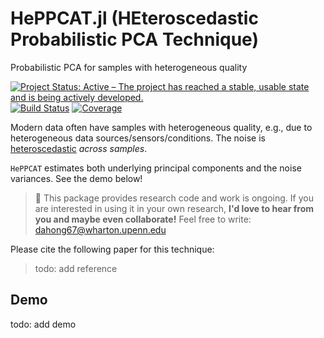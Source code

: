 # HePPCAT.jl (HEteroscedastic Probabilistic PCA Technique)

Probabilistic PCA for samples with heterogeneous quality

[![Project Status: Active – The project has reached a stable, usable state and is being actively developed.](https://www.repostatus.org/badges/latest/active.svg)](https://www.repostatus.org/#active)
[![Build Status](https://github.com/dahong67/HeteroscedasticPPCA.jl/workflows/CI/badge.svg)](https://github.com/dahong67/HeteroscedasticPPCA.jl/actions)
[![Coverage](https://codecov.io/gh/dahong67/HeteroscedasticPPCA.jl/branch/master/graph/badge.svg)](https://codecov.io/gh/dahong67/HeteroscedasticPPCA.jl)

Modern data often have samples with heterogeneous quality,
e.g., due to heterogeneous data sources/sensors/conditions.
The noise is [heteroscedastic](https://en.wikipedia.org/wiki/Heteroscedasticity) *across samples*.

`HePPCAT` estimates both underlying principal components and the noise variances.
See the demo below!

> :wave: This package provides research code and work is ongoing.
> If you are interested in using it in your own research,
> **I'd love to hear from you and maybe even collaborate!**
> Feel free to write: dahong67@wharton.upenn.edu

Please cite the following paper for this technique:
> todo: add reference

## Demo

todo: add demo
